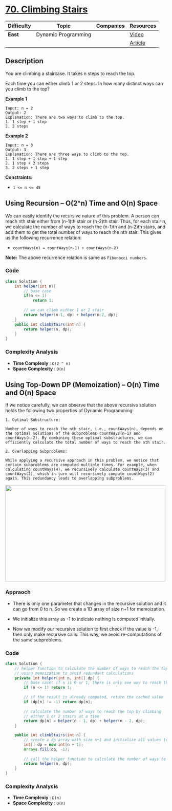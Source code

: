 # [70. Climbing Stairs](https://leetcode.com/problems/climbing-stairs/description/)

| Difficulty | Topic               | Companies | Resources   |
| ---------- | ------------------- | --------- | ----------- |
| **East**   | Dynamic Programming |           | [Video](https://youtu.be/mLfjzJsN8us)   |
|            |                     |           | [Article](https://www.geeksforgeeks.org/count-ways-reach-nth-stair/) |

## Description
You are climbing a staircase. It takes n steps to reach the top.

Each time you can either climb 1 or 2 steps. In how many distinct ways can you climb to the top?

**Example 1**
```
Input: n = 2
Output: 2
Explanation: There are two ways to climb to the top.
1. 1 step + 1 step
2. 2 steps
```

**Example 2**
```
Input: n = 3
Output: 3
Explanation: There are three ways to climb to the top.
1. 1 step + 1 step + 1 step
2. 1 step + 2 steps
3. 2 steps + 1 step 
```

**Constraints:**
- `1 <= n <= 45`


## Using Recursion – O(2^n) Time and O(n) Space
We can easily identify the recursive nature of this problem. A person can reach nth stair either from (n-1)th stair or (n-2)th stair. Thus, for each stair n, we calculate the number of ways to reach the (n-1)th and (n-2)th stairs, and add them to get the total number of ways to reach the nth stair. This gives us the following recurrence relation:

* `countWays(n) = countWays(n-1) + countWays(n-2)`

**Note:** The above recurrence relation is same as `Fibonacci numbers`.

### Code
```java
class Solution {
    int helper(int n){
        // base case
        if(n <= 1) 
            return 1;
                
        // we can climb either 1 or 2 stair
        return helper(n-1, dp) + helper(n-2, dp);
    }
    public int climbStairs(int n) {
        return helper(n, dp);
    }
}
```

### Complexity Analysis

- **Time Complexiy** : `O(2 ^ n)`
- **Space Complexity** : `O(n)`


## Using Top-Down DP (Memoization) – O(n) Time and O(n) Space
If we notice carefully, we can observe that the above recursive solution holds the following two properties of Dynamic Programming:

```
1. Optimal Substructure: 

Number of ways to reach the nth stair, i.e., countWays(n), depends on the optimal solutions of the subproblems countWays(n-1) and countWays(n-2). By combining these optimal substructures, we can efficiently calculate the total number of ways to reach the nth stair.

2. Overlapping Subproblems: 

While applying a recursive approach in this problem, we notice that certain subproblems are computed multiple times. For example, when calculating countWays(4), we recursively calculate countWays(3) and countWays(2), which in turn will recursively compute countWays(2) again. This redundancy leads to overlapping subproblems.
```

<img src ="https://media.geeksforgeeks.org/wp-content/uploads/20241008191248001022/Recursion-tree-for-Climbing-Stairs.webp" height=300 width=500>

### Appraoch
- There is only one parameter that changes in the recursive solution and it can go from 0 to n. So we create a 1D array of size n+1 for memoization.

- We initialize this array as -1 to indicate nothing is computed initially.

- Now we modify our recursive solution to first check if the value is -1, then only make recursive calls. This way, we avoid re-computations of the same subproblems.

### Code
```java
class Solution {
    // helper function to calculate the number of ways to reach the top
    // using memoization to avoid redundant calculations
    private int helper(int n, int[] dp) {
        // base case: if n is 0 or 1, there is only one way to reach the top
        if (n <= 1) return 1;
        
        // if the result is already computed, return the cached value
        if (dp[n] != -1) return dp[n];
        
        // calculate the number of ways to reach the top by climbing
        // either 1 or 2 stairs at a time
        return dp[n] = helper(n - 1, dp) + helper(n - 2, dp);
    }

    public int climbStairs(int n) {
        // create a dp array with size n+1 and initialize all values to -1
        int[] dp = new int[n + 1];
        Arrays.fill(dp, -1);
        
        // call the helper function to calculate the number of ways to reach the top
        return helper(n, dp);
    }
}
```

### Complexity Analysis

- **Time Complexiy** : `O(n)`
- **Space Complexity** : `O(n)`